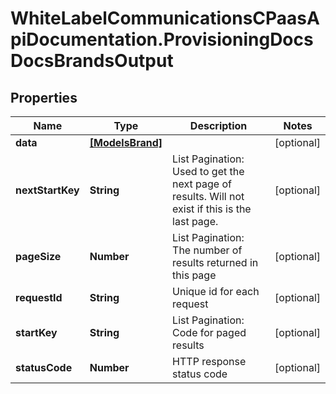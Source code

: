 # WhiteLabelCommunicationsCPaasApiDocumentation.ProvisioningDocsDocsBrandsOutput

## Properties

Name | Type | Description | Notes
------------ | ------------- | ------------- | -------------
**data** | [**[ModelsBrand]**](ModelsBrand.md) |  | [optional] 
**nextStartKey** | **String** | List Pagination: Used to get the next page of results. Will not exist if this is the last page. | [optional] 
**pageSize** | **Number** | List Pagination: The number of results returned in this page | [optional] 
**requestId** | **String** | Unique id for each request | [optional] 
**startKey** | **String** | List Pagination: Code for paged results | [optional] 
**statusCode** | **Number** | HTTP response status code | [optional] 



